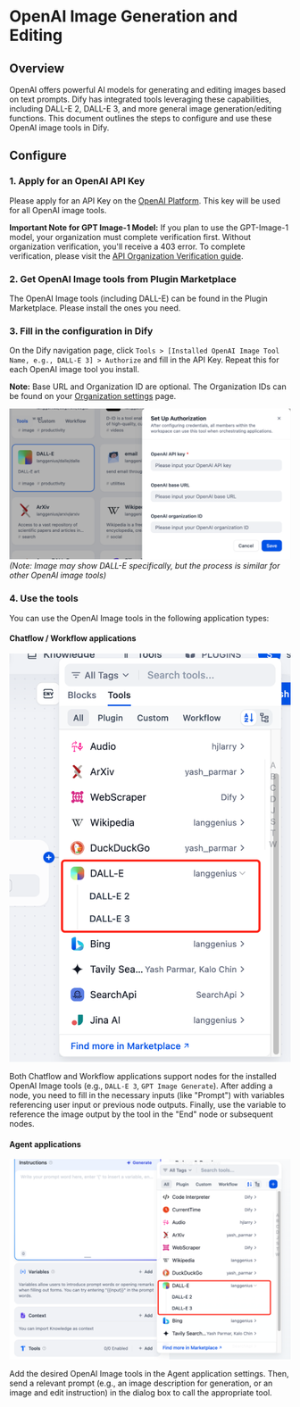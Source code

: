 # OpenAI Image Generation and Editing

## Overview

OpenAI offers powerful AI models for generating and editing images based on text prompts. Dify has integrated tools leveraging these capabilities, including DALL-E 2, DALL-E 3, and more general image generation/editing functions. This document outlines the steps to configure and use these OpenAI image tools in Dify.

## Configure

### 1. Apply for an OpenAI API Key

Please apply for an API Key on the [OpenAI Platform](https://platform.openai.com/). This key will be used for all OpenAI image tools.

**Important Note for GPT Image-1 Model:** If you plan to use the GPT-Image-1 model, your organization must complete verification first. Without organization verification, you'll receive a 403 error. To complete verification, please visit the [API Organization Verification guide](https://help.openai.com/en/articles/10910291-api-organization-verification).

### 2. Get OpenAI Image tools from Plugin Marketplace

The OpenAI Image tools (including DALL-E) can be found in the Plugin Marketplace. Please install the ones you need.

### 3. Fill in the configuration in Dify

On the Dify navigation page, click `Tools > [Installed OpenAI Image Tool Name, e.g., DALL-E 3] > Authorize` and fill in the API Key. Repeat this for each OpenAI image tool you install.

**Note:** Base URL and Organization ID are optional. The Organization IDs can be found on your [Organization settings](https://platform.openai.com/settings/organization/general) page.

![OpenAI Image Tool Configuration](./_assets/dalle_1.PNG) 
*(Note: Image may show DALL-E specifically, but the process is similar for other OpenAI image tools)*

### 4. Use the tools

You can use the OpenAI Image tools in the following application types:

#### Chatflow / Workflow applications

![Chatflow/Workflow Application](./_assets/dalle_2.PNG)

Both Chatflow and Workflow applications support nodes for the installed OpenAI Image tools (e.g., `DALL-E 3`, `GPT Image Generate`). After adding a node, you need to fill in the necessary inputs (like "Prompt") with variables referencing user input or previous node outputs. Finally, use the variable to reference the image output by the tool in the "End" node or subsequent nodes.

#### Agent applications

![Agent Application](./_assets/dalle_3.PNG)

Add the desired OpenAI Image tools in the Agent application settings. Then, send a relevant prompt (e.g., an image description for generation, or an image and edit instruction) in the dialog box to call the appropriate tool.
